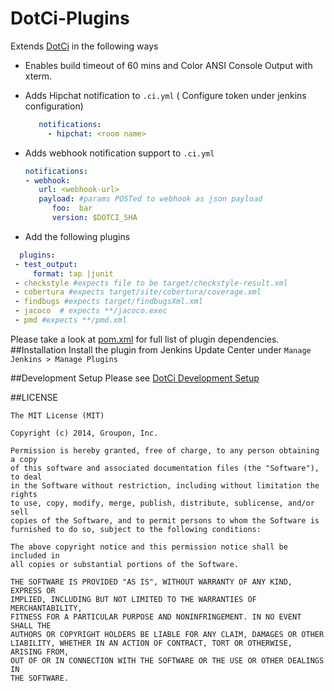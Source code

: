 DotCi-Plugins
=============

Extends [DotCi](https://github.com/groupon/DotCi) in the following ways

- Enables build timeout of 60 mins and Color ANSI Console Output with xterm. 

- Adds Hipchat notification to `.ci.yml` ( Configure token under jenkins configuration) 

  ```yaml 
     notifications:
       - hipchat: <room name> 
    ```   
- Adds webhook notification support to `.ci.yml`
   ```yaml
  notifications:
   - webhook:
      url: <webhook-url>
      payload: #params POSTed to webhook as json payload
         foo:  bar
         version: $DOTCI_SHA
    ```
- Add the following plugins 

 ```yaml   
   plugins: 
  - test_output: 
      format: tap |junit
  - checkstyle #expects file to be target/checkstyle-result.xml
  - cobertura #expects target/site/cobertura/coverage.xml
  - findbugs #expects target/findbugsXml.xml
  - jacoco  # expects **/jacoco.exec
  - pmd #expects **/pmd.xml
  ```

Please take a look at [pom.xml](/pom.xml) for full list of plugin dependencies.
##Installation 
Install the plugin from Jenkins Update Center under `Manage Jenkins > Manage Plugins`

##Development Setup
 Please see [DotCi Development Setup](https://github.com/groupon/DotCi/blob/master/docs/DevelopmentSetup.md)

##LICENSE
```
The MIT License (MIT)

Copyright (c) 2014, Groupon, Inc.

Permission is hereby granted, free of charge, to any person obtaining a copy
of this software and associated documentation files (the "Software"), to deal
in the Software without restriction, including without limitation the rights
to use, copy, modify, merge, publish, distribute, sublicense, and/or sell
copies of the Software, and to permit persons to whom the Software is
furnished to do so, subject to the following conditions:

The above copyright notice and this permission notice shall be included in
all copies or substantial portions of the Software.

THE SOFTWARE IS PROVIDED "AS IS", WITHOUT WARRANTY OF ANY KIND, EXPRESS OR
IMPLIED, INCLUDING BUT NOT LIMITED TO THE WARRANTIES OF MERCHANTABILITY,
FITNESS FOR A PARTICULAR PURPOSE AND NONINFRINGEMENT. IN NO EVENT SHALL THE
AUTHORS OR COPYRIGHT HOLDERS BE LIABLE FOR ANY CLAIM, DAMAGES OR OTHER
LIABILITY, WHETHER IN AN ACTION OF CONTRACT, TORT OR OTHERWISE, ARISING FROM,
OUT OF OR IN CONNECTION WITH THE SOFTWARE OR THE USE OR OTHER DEALINGS IN
THE SOFTWARE.
```
